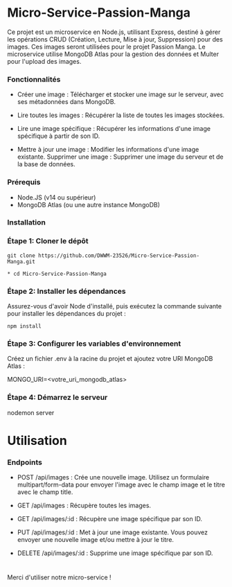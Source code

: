 # Micro-Service-Passion-Manga
Ce projet est un microservice en Node.js, utilisant Express, destiné à gérer les opérations CRUD (Création, Lecture, Mise à jour, Suppression) pour des images. Ces images seront utilisées pour le projet Passion Manga. Le microservice utilise MongoDB Atlas pour la gestion des données et Multer pour l'upload des images.

### Fonctionnalités

* Créer une image : Télécharger et stocker une image sur le serveur, avec ses métadonnées dans MongoDB.

* Lire toutes les images : Récupérer la liste de toutes les images stockées.

* Lire une image spécifique : Récupérer les informations d'une image spécifique à partir de son ID.

* Mettre à jour une image : Modifier les informations d'une image existante.
Supprimer une image : Supprimer une image du serveur et de la base de données.

### Prérequis

* Node.JS (v14 ou supérieur)
* MongoDB Atlas (ou une autre instance MongoDB)

### Installation

### Étape 1: Cloner le dépôt

```
git clone https://github.com/DWWM-23526/Micro-Service-Passion-Manga.git
```

```
* cd Micro-Service-Passion-Manga
```
### Étape 2: Installer les dépendances

Assurez-vous d'avoir Node d'installé, puis exécutez la commande suivante pour installer les dépendances du projet :

```
npm install
```

### Étape 3: Configurer les variables d'environnement

Créez un fichier .env à la racine du projet et ajoutez votre URI MongoDB Atlas :

MONGO_URI=<votre_uri_mongodb_atlas>

### Étape 4: Démarrez le serveur

nodemon server

# Utilisation
### Endpoints

* POST /api/images : Crée une nouvelle image. Utilisez un formulaire multipart/form-data pour envoyer l'image avec le champ image et le titre avec le champ title.

* GET /api/images : Récupère toutes les images.

* GET /api/images/:id : Récupère une image spécifique par son ID.

* PUT /api/images/:id : Met à jour une image existante. Vous pouvez envoyer une nouvelle image et/ou mettre à jour le titre.

* DELETE /api/images/:id : Supprime une image spécifique par son ID.

#

Merci d'utiliser notre micro-service !